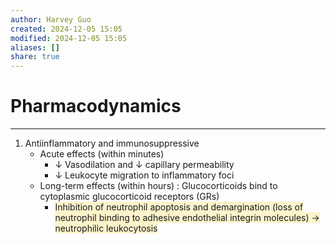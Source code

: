 ```yaml
---
author: Harvey Guo
created: 2024-12-05 15:05
modified: 2024-12-05 15:05
aliases: []
share: true
---
```

# Pharmacodynamics
---
1. Antiinflammatory and immunosuppressive
	- Acute effects (within minutes) 
		- ↓ Vasodilation and ↓ capillary permeability
		- ↓ Leukocyte migration to inflammatory foci
	- Long-term effects (within hours) : Glucocorticoids bind to cytoplasmic glucocorticoid receptors (GRs)
		- <span style="background:rgba(240, 200, 0, 0.2)">Inhibition of neutrophil apoptosis and demargination (loss of neutrophil binding to adhesive endothelial integrin molecules) → neutrophilic leukocytosis</span>
